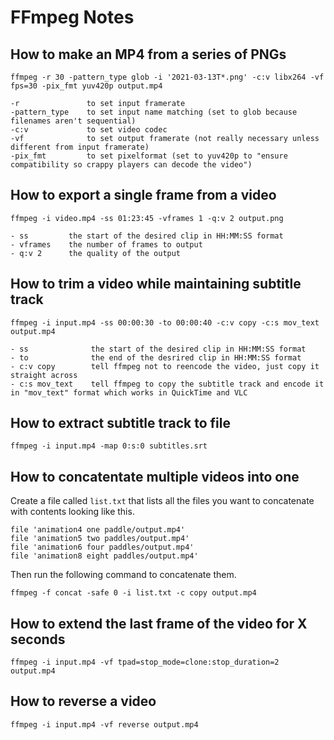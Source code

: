 # FFmpeg Notes

## How to make an MP4 from a series of PNGs

    ffmpeg -r 30 -pattern_type glob -i '2021-03-13T*.png' -c:v libx264 -vf fps=30 -pix_fmt yuv420p output.mp4

    -r               to set input framerate
    -pattern_type    to set input name matching (set to glob because filenames aren't sequential)
    -c:v             to set video codec
    -vf              to set output framerate (not really necessary unless different from input framerate)
    -pix_fmt         to set pixelformat (set to yuv420p to "ensure compatibility so crappy players can decode the video")

## How to export a single frame from a video

    ffmpeg -i video.mp4 -ss 01:23:45 -vframes 1 -q:v 2 output.png
    
    - ss         the start of the desired clip in HH:MM:SS format
    - vframes    the number of frames to output
    - q:v 2      the quality of the output
    
## How to trim a video while maintaining subtitle track

    ffmpeg -i input.mp4 -ss 00:00:30 -to 00:00:40 -c:v copy -c:s mov_text output.mp4
    
    - ss              the start of the desired clip in HH:MM:SS format
    - to              the end of the desrired clip in HH:MM:SS format
    - c:v copy        tell ffmpeg not to reencode the video, just copy it straight across
    - c:s mov_text    tell ffmpeg to copy the subtitle track and encode it in "mov_text" format which works in QuickTime and VLC

## How to extract subtitle track to file

    ffmpeg -i input.mp4 -map 0:s:0 subtitles.srt

## How to concatentate multiple videos into one

Create a file called `list.txt` that lists all the files you want to concatenate with contents looking like this.

    file 'animation4 one paddle/output.mp4'
    file 'animation5 two paddles/output.mp4'
    file 'animation6 four paddles/output.mp4'
    file 'animation8 eight paddles/output.mp4'

Then run the following command to concatenate them.

    ffmpeg -f concat -safe 0 -i list.txt -c copy output.mp4

## How to extend the last frame of the video for X seconds

    ffmpeg -i input.mp4 -vf tpad=stop_mode=clone:stop_duration=2 output.mp4

## How to reverse a video

    ffmpeg -i input.mp4 -vf reverse output.mp4
